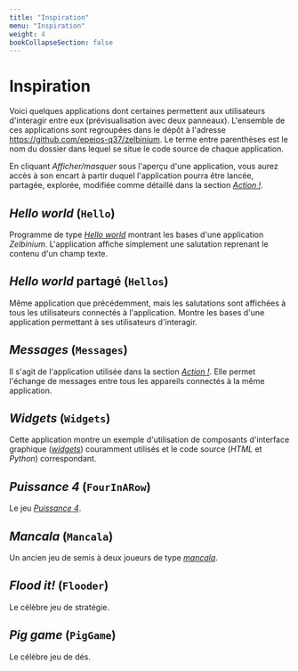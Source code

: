 ```yaml
---
title: "Inspiration"
menu: "Inspiration"
weight: 4
bookCollapseSection: false
---
```


<!--
Si URL modifiée, adapter :
- tutorial/backend
-->

# Inspiration

Voici quelques applications dont certaines permettent aux utilisateurs d'interagir entre eux (prévisualisation avec deux panneaux).  L'ensemble de ces applications sont regroupées dans le dépôt à l'adresse <https://github.com/epeios-q37/zelbinium>. Le terme entre parenthèses est le nom du dossier dans lequel se situe le code source de chaque application.

En cliquant *Afficher/masquer* sous l'aperçu d'une application, vous aurez accès à son encart à partir duquel l'application pourra être lancée, partagée, explorée, modifiée <!--et servir d'inspiration pour créer ses propres applications!--> comme détaillé dans la section [*Action !*](../action/).

## *Hello world* (`Hello`)

Programme de type [*Hello world*](https://fr.wikipedia.org/wiki/Hello_world) montrant les bases d'une application *Zelbinium*. L'application affiche simplement une salutation reprenant le contenu d'un champ texte.

<div data-demo="Hello"></div>

## *Hello world* partagé (`Hellos`)

Même application que précédemment, mais les salutations sont affichées à tous les utilisateurs connectés à l'application. Montre les bases d'une application permettant à ses utilisateurs d'interagir.

<div data-demo="Hellos"></div>

## *Messages* (`Messages`)

Il s'agit de l'application utilisée dans la section [*Action !*](../action/). Elle permet l'échange de messages entre tous les appareils connectés à la même application.

<div data-demo="Messages"></div>

## *Widgets* (`Widgets`)

Cette application montre un exemple d'utilisation de composants d'interface graphique ([*widgets*](https://fr.wikipedia.org/wiki/Composant_d%27interface_graphique)) couramment utilisés et le code source (*HTML* et *Python*) correspondant.

<div data-demo="Widgets"></div>

## *Puissance 4* (`FourInARow`)

Le jeu [*Puissance 4*](https://fr.wikipedia.org/wiki/Puissance_4).

<div data-demo="FourInARow"></div>

## *Mancala* (`Mancala`)

Un ancien jeu de semis à deux joueurs de type [*mancala*](https://fr.wikipedia.org/wiki/Mancala).

<!--
Prenez les graines dans un emplacement de votre côté et placez-en une dans chaque emplacement suivant, dans le sens inverse des aiguilles d'une montre et en sautant la réserve de votre adversaire. Si votre dernière graine atterrit dans un emplacement vide, déplacez les graines de l'emplacement opposé dans votre réserve. Le but est d'obtenir le plus grand nombre de graines dans votre réserve sur le côté du plateau. Si la dernière graine placée se retrouve dans votre réserve, vous bénéficiez d'un tour gratuit.
-->

<div data-demo="Mancala"></div>

## *Flood it!* (`Flooder`)

Le célèbre jeu de stratégie.

<!--
Définissez le motif de la zone supérieure gauche, qui remplit tous les carrés adjacents de ce motif, en sélectionnant un carré du motif souhaité. Essayez de faire en sorte que la surface entière ai le même motif.
-->

<div data-demo="Flooder"></div>

<!--
## *Blackjack* (`Blackjack`)

Le jeu du [*blackjack*](https://fr.wikipedia.org/wiki/Blackjack_(jeu)).

<div data-demo="Blackjack"></div>

-->

## *Pig game* (`PigGame`)

Le célèbre jeu de dés.

<!--
À chaque tour, un joueur lance plusieurs fois un dé jusqu'à ce qu'il obtienne un 1 ou qu'il décide d'attendre :

- Si le joueur obtient un 1, il ne marque rien et c'est au tour du joueur suivant ;
- Si le joueur obtient un autre chiffre, celui-ci est ajouté au total de son tour et le tour du joueur se poursuit ;
- Si un joueur choisit d'attendre, le total de son tour est ajouté à son score et c'est au tour du joueur suivant de jouer.

Le premier joueur à marquer 100 points ou plus gagne.

-->

<div data-demo="PigGame"></div>

<!-- Helpers -->


<link rel="stylesheet" type="text/css" href="/inspiration.css"/>
<script src="/inspiration.js"></script>

<script>
  demosFill("Afficher/masquer", "Veuillez patienter…", "Ouvrir dans un nouvel onglet");
</script>
